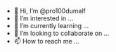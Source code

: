 - 👋 Hi, I’m @pro100dumalf
- 👀 I’m interested in ...
- 🌱 I’m currently learning ...
- 💞️ I’m looking to collaborate on ...
- 📫 How to reach me ...

<!---
pro100dumalf/pro100dumalf is a ✨ special ✨ repository because its `README.md` (this file) appears on your GitHub profile.
You can click the Preview link to take a look at your changes.
--->
